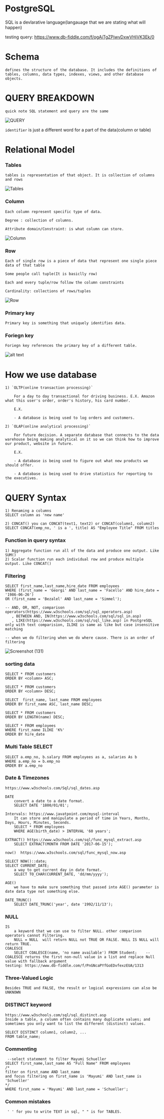 # PostgreSQL

SQL is a devlarative language(langauage that we are stating what will happen)

testing query: https://www.db-fiddle.com/f/ogAiTgZPjwvDxwVHiVK3Ek/0

# Schema
    defines the structure of the database. It includes the definitions of tables, columns, data types, indexes, views, and other database objects.

# QUERY BREAKDOWN
    quick note SQL statement and query are the same

![QUERY](<query breakdown.png>)

`identifier` is just a different word for a part of the data(column or table)

# Relational Model

### Tables
    tables is representation of that object. It is collection of columns and rows
![Tables](table.png)

### Column
    Each column represent specific type of data.

    Degree : collection of columns.

    Attribute domain/Constraint: is what column can store.
![Column](Columns.png)

### Row
    Each of single row is a piece of data that represent one single piece data of that table

    Some people call tuple(It is basiclly row)

    Each and every tuple/row follow the column constraints

    Cardinality: collections of rows/tuples
![Row](Rows.png)


### Primary key
    Primary key is something that uniquely identifies data.

### Foriegn key
    Foriegn key references the primary key of a different table.

![alt text](key.png)

# How we use database

    1) `OLTP(online transaction processing)`
    
        For a day to day transactional for driving business. E.X. Amazon what this user's order, order's history, his card number.
    
        E.X.
        
        - A database is being used to log orders and customers.
    
    2) `OLAP(online analytical processing)`
    
        For future decision. A separate database that connects to the data warehouse being making analytical on it so we can think how to improve our product, website in future.
    
        E.X.
    
        - A database is being used to figure out what new products we should offer.
    
        - A database is being used to drive statistics for reporting to the executives.

# QUERY Syntax
    1) Renaming a columns
    SELECT column as 'new name'
    
    2) CONCAT() you can CONCAT(text1, text2) or CONCAT(column1, column2)
    SELECT CONCAT(emp_no, ' is a ', title) AS "Employee Title" FROM titles

### Function in query syntax
    1) Aggregate function run all of the data and produce one output. Like SUM()
    2) Scalar function run each individual row and produce multiple output. Like CONCAT()

### Filtering
    SELECT first_name,last_name,hire_date FROM employees
    WHERE (first_name = 'Georgi' AND last_name = 'Facello' AND hire_date = '1986-06-26') 
    OR (first_name = 'Bezalel' AND last_name = 'Simmel');
    
    -- AND, OR, NOT, comparison operators(https://www.w3schools.com/sql/sql_operators.asp)
       , BETWEEN AND, IN(https://www.w3schools.com/sql/sql_in.asp)
       , LIKE(https://www.w3schools.com/sql/sql_like.asp) in PostgreSQL only with text comparision, ILIKE is same as like but case insensitive matching
       
    -- when we do filtering when we do where cause. There is an order of filtering
![Screenshot (131)](https://github.com/user-attachments/assets/9e3e27f8-de58-42e9-8ab3-728018d8ac48)

### sorting data
    SELECT * FROM customers
    ORDER BY <column> ASC;

    SELECT * FROM customers
    ORDER BY <column> DESC;

    SELECT  first_name, last_name FROM employees
    ORDER BY first_name ASC, last_name DESC;

    SELECT * FROM customers
    ORDER BY LENGTH(name) DESC;

    SELECT * FROM employees
    WHERE first_name ILIKE 'K%'
    ORDER BY hire_date

### Multi Table SELECT
    SELECT a.emp_no, b.salary FROM employees as a, salaries As b
    WHERE a.emp_no = b.emp_no
    ORDER BY a.emp_no

### Date & Timezones
    https://www.w3schools.com/Sql/sql_dates.asp
    
    DATE
        convert a date to a date format. 
        SELECT DATE '1800/01/01';
        
    Intervals: https://www.javatpoint.com/mysql-interval
        It can store and manipulate a period of time in Years, Months, Days, Hours, Minutes, Seconds.
        SELECT * FROM employees
        WHERE AGE(birth_date) > INTERVAL '60 years';
    
    EXTRACT() https://www.w3schools.com/sql/func_mysql_extract.asp
        SELECT EXTRACT(MONTH FROM DATE '2017-06-15');

    now()  https://www.w3schools.com/sql/func_mysql_now.asp
        
    SELECT NOW()::date;   
    SELECT CURRENT_DATE;
        a way to get current day in date format.
        SELECT TO_CHAR(CURRENT_DATE, 'dd/mm/yyyy');

    AGE()
        we have to make sure something that passed into AGE() parameter is date data type not something else.

    DATE_TRUNC()
        SELECT DATE_TRUNC('year', date '1992/11/13');
          
### NULL
    IS
        a keyword that we can use to filter NULL. other comparison operators cannot Filtering.
        NULL = NULL  will return NULL not TRUE OR FALSE. NULL IS NULL will return TRUE.
    COALESCE 
        SELECT COALESCE(name, 'no name available') FROM Student;    -- COALESCE returns the first non-null value in a list and replace Null value with fallback argument
    testing: https://www.db-fiddle.com/f/PnGNcaPYfGoEDvfexzEUA/1313
    
### Three-Valued Logic
    Besides TRUE and FALSE, the result or logical expressions can also be UNKNOWN

### DISTINCT keyword
    https://www.w3schools.com/sql/sql_distinct.asp
    Inside a table, a column often contains many duplicate values; and sometimes you only want to list the different (distinct) values.
    
    SELECT DISTINCT column1, column2, ...
    FROM table_name;

### Commenting
     --select statement to filter Mayumi Schueller
    SELECT first_name,last_name AS "Full Name" FROM employees
    /*
    filter on first_name AND last_name 
    and focus filtering on first_name is 'Mayumi' AND last_name is 'Schueller'
    */ 
    WHERE first_name = 'Mayumi' AND last_name = 'Schueller';
    
### Common mistakes
     ' ' for you to write TEXT in sql, " " is for TABLES. 
